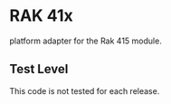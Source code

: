 RAK 41x
=======

platform adapter for the Rak 415 module.

Test Level
----------
This code is not tested for each release.
